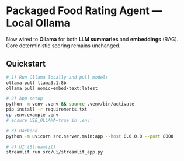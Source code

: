 # Packaged Food Rating Agent — Local Ollama

Now wired to **Ollama** for both **LLM summaries** and **embeddings** (RAG). Core deterministic scoring remains unchanged.

## Quickstart
```bash
# 1) Run Ollama locally and pull models
ollama pull llama3.1:8b
ollama pull nomic-embed-text:latest

# 2) App setup
python -m venv .venv && source .venv/bin/activate
pip install -r requirements.txt
cp .env.example .env
# ensure USE_OLLAMA=true in .env

# 3) Backend
python -m uvicorn src.server.main:app --host 0.0.0.0 --port 8000

# 4) UI (Streamlit)
streamlit run src/ui/streamlit_app.py